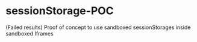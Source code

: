 # sessionStorage-POC
(Failed results) Proof of concept to use sandboxed sessionStorages inside sandboxed Iframes
